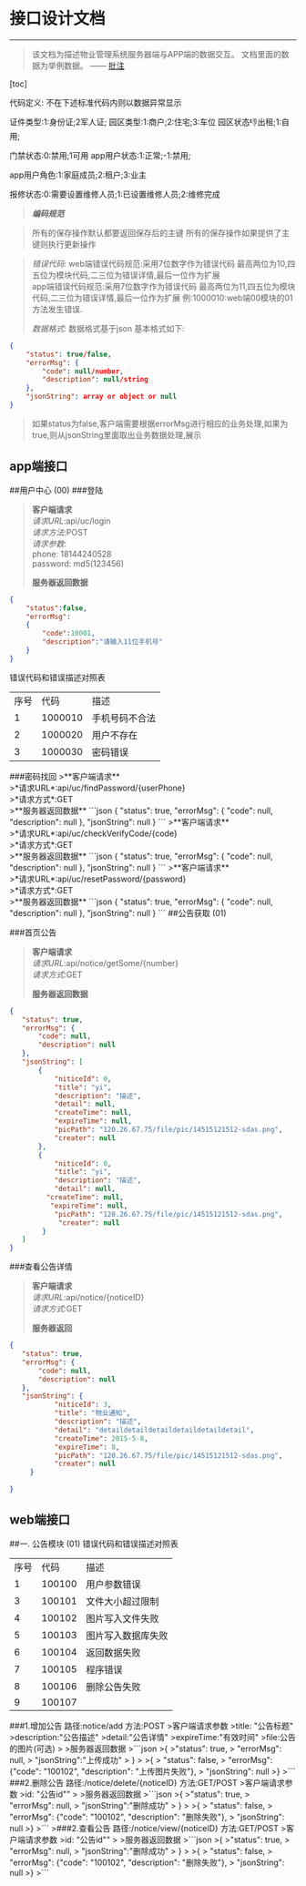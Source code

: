 # 接口设计文档
---------------------
> 该文档为描述物业管理系统服务器端与APP端的数据交互。
> 文档里面的数据为举例数据。        —— [批注](mailto:kangbiao@kangbiao.org)

[toc]

代码定义:
不在下述标准代码内则以数据异常显示

证件类型:1:身份证;2军人证;
园区类型:1:商户;2:住宅;3:车位
园区状态:-1:出租;1:自用;

门禁状态:0:禁用;1可用
app用户状态:1:正常;-1:禁用;

app用户角色:1:家庭成员;2:租户;3:业主

报修状态:0:需要设置维修人员;1:已设置维修人员;2:维修完成

>***编码规范***<br/>

> 所有的保存操作默认都要返回保存后的主键
> 所有的保存操作如果提供了主键则执行更新操作


>*错误代码*:
>web端错误代码规范:采用7位数字作为错误代码
>最高两位为10,四五位为模块代码,二三位为错误详情,最后一位作为扩展<br/>
>app端错误代码规范:采用7位数字作为错误代码
>最高两位为11,四五位为模块代码,二三位为错误详情,最后一位作为扩展
>例:1000010:web端00模块的01方法发生错误.
>
>*数据格式*:
>数据格式基于json
>基本格式如下:
```json
{
    "status": true/false,
    "errorMsg": {
        "code": null/number,
        "description": null/string
    },
    "jsonString": array or object or null
}
```
>如果status为false,客户端需要根据errorMsg进行相应的业务处理,如果为true,则从jsonString里面取出业务数据处理,展示

**app端接口**
--------------

##用户中心 (00)
###登陆
>**客户端请求**<br/>
>*请求URL*:api/uc/login<br/>
>*请求方法*:POST<br/>
>*请求参数*:<br/>
>phone: 18144240528<br/>
>password: md5(123456)
>
>**服务器返回数据**
```json
{
	"status":false,
	"errorMsg":
	{
		"code":10001,
		"description":"请输入11位手机号"
	}
}
```
错误代码和错误描述对照表
<table>
<tr><td>序号</td><td>代码</td><td>描述</td></tr>
<tr><td>1</td><td>1000010</td><td>手机号码不合法 </td></tr>
<tr><td>2</td><td>1000020</td><td>用户不存在</td></tr>
<tr><td>3</td><td>1000030</td><td>密码错误</td></tr>
</table>
###密码找回
>**客户端请求**<br/>
>*请求URL*:api/uc/findPassword/{userPhone}<br/>
>*请求方式*:GET<br/>
>**服务器返回数据**
```json
{
   "status": true,
   "errorMsg": {
       "code": null,
       "description": null
   },
   "jsonString": null 
}
```
>**客户端请求**<br/>
>*请求URL*:api/uc/checkVerifyCode/{code}<br/>
>*请求方式*:GET<br/>
>**服务器返回数据**
```json
{
   "status": true,
   "errorMsg": {
       "code": null,
       "description": null
   },
   "jsonString": null 
}
```
>**客户端请求**<br/>
>*请求URL*:api/uc/resetPassword/{password}<br/>
>*请求方式*:GET<br/>
>**服务器返回数据**
```json
{
   "status": true,
   "errorMsg": {
       "code": null,
       "description": null
   },
   "jsonString": null 
}
```
##公告获取 (01)

###首页公告
>**客户端请求**<br/>
>*请求URL*:api/notice/getSome/{number}<br/>
>*请求方式*:GET
>
>**服务器返回数据**
```json
{
   "status": true,
   "errorMsg": {
       "code": null,
       "description": null
   },
   "jsonString": [
       {
           "niticeId": 0,
           "title": "yi",
           "description": "描述",
           "detail": null,
           "createTime": null,
           "expireTime": null,
           "picPath": "120.26.67.75/file/pic/14515121512-sdas.png",
           "creater": null
       },
       {
           "niticeId": 0,
           "title": "yi",
           "description": "描述",
           "detail": null,
         "createTime": null,
          "expireTime": null,
           "picPath": "120.26.67.75/file/pic/14515121512-sdas.png",
            "creater": null
        }
   ]
}
```

###查看公告详情
>**客户端请求**<br/>
>*请求URL*:api/notice/{noticeID}<br/>
>*请求方式*:GET
>
>**服务器返回**
```json
{
   "status": true,
   "errorMsg": {
       "code": null,
       "description": null
   },
   "jsonString": {
           "niticeId": 3,
           "title": "物业通知",
           "description": "描述",
           "detail": "detaildetaildetaildetaildetaildetail",
           "createTime": 2015-5-8,
           "expireTime": 8,
           "picPath": "120.26.67.75/file/pic/14515121512-sdas.png",
           "creater": null
     }
       
}
```

**web端接口**
------------------
##一. 公告模块 (01)
错误代码和错误描述对照表
<table>
<tr><td>序号</td><td>代码</td><td>描述</td></tr>
<tr><td>1</td><td>100100</td><td>用户参数错误</td></tr>
<tr><td>3</td><td>100101</td><td>文件大小超过限制</td></tr>
<tr><td>4</td><td>100102</td><td>图片写入文件失败</td></tr>
<tr><td>5</td><td>100103</td><td>图片写入数据库失败</td></tr>
<tr><td>6</td><td>100104</td><td>返回数据失败</td></tr>
<tr><td>7</td><td>100105</td><td>程序错误</td></tr>
<tr><td>8</td><td>100106</td><td>删除公告失败</td></tr>
<tr><td>9</td><td>100107</td><td></td></tr>
</table>
###1.增加公告
路径:notice/add   方法:POST
>客户端请求参数
>title: "公告标题"
>description:"公告描述"
>detail:"公告详情"
>expireTime:"有效时间"
>file:公告的图片(可选)
>
>服务器返回数据
>```json
>{ 
>"status": true,
> "errorMsg": null,
> "jsonString":"上传成功"
> }
> 
>{
> "status": false,
> "errorMsg": {"code": "100102", "description": "上传图片失败"},
> "jsonString": null
>}
>```
###2.删除公告
路径:/notice/delete/{noticeID}  方法:GET/POST
>客户端请求参数
>id: "公告id""
>
>服务器返回数据
>```json
>{ 
>"status": true,
> "errorMsg": null,
> "jsonString":"删除成功"
> }
> 
>{
> "status": false,
> "errorMsg": {"code": "100102", "description": "删除失败"},
> "jsonString": null
>}
>```
>###2.查看公告
路径:/notice/view/{noticeID}  方法:GET/POST
>客户端请求参数
>id: "公告id""
>
>服务器返回数据
>```json
>{ 
>"status": true,
> "errorMsg": null,
> "jsonString":"删除成功"
> }
> 
>{
> "status": false,
> "errorMsg": {"code": "100102", "description": "删除失败"},
> "jsonString": null
>}
>```

